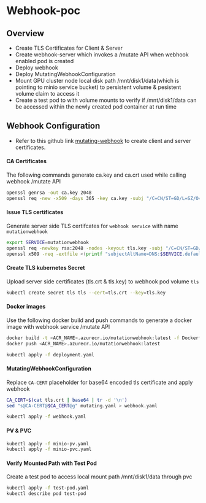 # Webhook-poc
## Overview
- Create TLS Certificates for Client & Server
- Create webhook-server which invokes a /mutate API when webhook enabled pod is created
- Deploy webhook
- Deploy MutatingWebhookConfiguration
- Mount GPU cluster node local disk path /mnt/disk1/data(which is pointing to minio service bucket) to persistent volume & pesistent volume claim to access it
- Create a test pod to with volume mounts to verify if /mnt/disk1/data can be accessed within the newly created pod container at run time

## Webhook Configuration
- Refer to this github link [mutating-webhook](https://github.com/adityajoshi12/kubernetes-development/tree/main/mutating-webhook) to create client and server certificates.

#### CA Certificates
The following commands generate ca.key and ca.crt used while calling webhook /mutate API

```bash
openssl genrsa -out ca.key 2048
openssl req -new -x509 -days 365 -key ca.key -subj "/C=CN/ST=GD/L=SZ/O=Acme, Inc./CN=Acme Root CA" -out ca.crt
```

#### Issue TLS certificates
Generate server side TLS certifcates for `webhook service` with name `mutationwebhook`

```bash
export SERVICE=mutationwebhook
openssl req -newkey rsa:2048 -nodes -keyout tls.key -subj "/C=CN/ST=GD/L=SZ/O=Acme, Inc./CN=$SERVICE.default.svc.cluster.local" -out tls.csr
openssl x509 -req -extfile <(printf "subjectAltName=DNS:$SERVICE.default.svc.cluster.local,DNS:$SERVICE.default.svc.cluster,DNS:$SERVICE.default.svc,DNS:$SERVICE.default.svc,DNS:$SERVICE.default,DNS:$SERVICE") -days 365 -in tls.csr -CA ca.crt -CAkey ca.key -CAcreateserial -out tls.crt
```

#### Create TLS kubernetes Secret
Upload server side certificates (tls.crt & tls.key) to webhook pod volume `tls`

```bash
kubectl create secret tls tls --cert=tls.crt --key=tls.key
```

#### Docker images 
Use the following docker build and push commands to generate a docker image with webhook service /mutate API 

```bash
docker build -t <ACR_NAME>.azurecr.io/mutationwebhook:latest -f Dockerfile .
docker push <ACR_NAME>.azurecr.io/mutationwebhook:latest

kubectl apply -f deployment.yaml
```

#### MutatingWebhookConfiguration
Replace `CA-CERT` placeholder for base64 encoded tls certificate and apply webhook
```bash
CA_CERT=$(cat tls.crt | base64 | tr -d '\n')
sed "s@CA-CERT@$CA_CERT@g" mutating.yaml > webhook.yaml

kubectl apply -f webhook.yaml
```
#### PV & PVC
```bash
kubectl apply -f minio-pv.yaml
kubectl apply -f minio-pvc.yaml
```

#### Verify Mounted Path with Test Pod
Create a test pod to access local mount path /mnt/disk1/data through pvc

```bash
kubectl apply -f test-pod.yaml
kubectl describe pod test-pod
```

